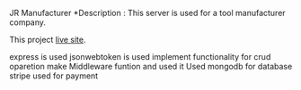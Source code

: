 JR Manufacturer
*Description : This server is used for a tool manufacturer company.

This project  [live site](https://manufacturer-website-114d0.web.app/).

express is used
jsonwebtoken is used
implement functionality for crud oparetion
make Middleware funtion and used it
Used mongodb for database
stripe used for payment